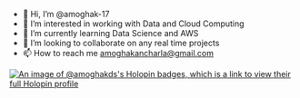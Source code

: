 - 👋 Hi, I’m @amoghak-17
- 👀 I’m interested in working with Data and Cloud Computing
- 🌱 I’m currently learning Data Science and AWS
- 💞️ I’m looking to collaborate on any real time projects
- 📫 How to reach me amoghakancharla@gmail.com

 [![An image of @amoghakds's Holopin badges, which is a link to view their full Holopin profile](https://holopin.me/amoghakds)](https://holopin.io/@amoghakds)

<!---
amoghak-ds/amoghak-ds is a ✨ special ✨ repository because its `README.md` (this file) appears on your GitHub profile.
You can click the Preview link to take a look at your changes.
--->
